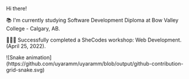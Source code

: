Hi there!

📚  I'm currently studying Software Development Diploma at Bow Valley College - Calgary, AB. 

👩🏾‍💻  Successfully completed a SheCodes workshop: Web Development. (April 25, 2022).

<div>
  ![Snake animation](https://github.com/uyaramm/uyaramm/blob/output/github-contribution-grid-snake.svg)
</div>

